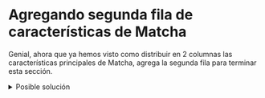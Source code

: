 # Agregando segunda fila de características de Matcha

Genial, ahora que ya hemos visto como distribuir en 2 columnas las
características principales de Matcha, agrega la segunda fila para terminar esta
sección.

<details>
  <summary>Posible solución</summary>

En este caso tenemos que agregar 2 celdas a la segunda fila y ponerle los mismos
estilos a las imágenes y las celdas para que queden distribuidas tal cual las
primeras:

```html{49-64}
<table
  style="width: 100%; max-width: 600px; text-align: center; background-color: #fffbf7; color: #025157;"
>
  <tr>
    <!-- Aquí está el logo de Matcha -->
  </tr>
  <tr>
    <!-- Aquí está la imagen descriptiva de Matcha -->
  </tr>
  <tr>
    <!-- Aquí está el texto de bienvenida a Matcha -->
  </tr>
  <tr>
    <td
      style="
        border-top: 1px solid #999999d1;
        border-bottom: 1px solid #999999d1;
        padding-top: 35px;
        padding-bottom: 35px;
      "
    >
      <table
        style="
          text-align: center;
          width: 100%;
          color: #025157;
          font-family: Arial, Helvetica, sans-serif;
        "
      >
        <tr>
          <td style="width: 50%">
            <img
              style="height: 300px;"
              src="https://getmatcha.com/wp-content/themes/getmatcha/img/ill-publish.png"
              alt="Publish"
            />
            <h2>Publish</h2>
          </td>
          <td style="width: 50%">
            <img
              style="height: 300px;"
              src="https://getmatcha.com/wp-content/themes/getmatcha/img/ill-promote.png"
              alt="Promote"
            />
            <h2>Promote</h2>
          </td>
        </tr>
        <tr>
          <td>
            <img
              style="height: 300px;"
              src="https://getmatcha.com/wp-content/themes/getmatcha/img/ill-capture.png"
              alt="Capture"
            />
            <h2>Capture</h2>
          </td>
          <td>
            <img
              style="height: 300px;"
              src="https://getmatcha.com/wp-content/themes/getmatcha/img/ill-measure.png"
              alt="Measure"
            />
            <h2>Measure</h2>
          </td>
        </tr>
      </table>
    </td>
  </tr>
  <tr>
    <!-- Aquí irá el pie de página con enlaces a redes sociales -->
  </tr>
</table>
```

</details>

